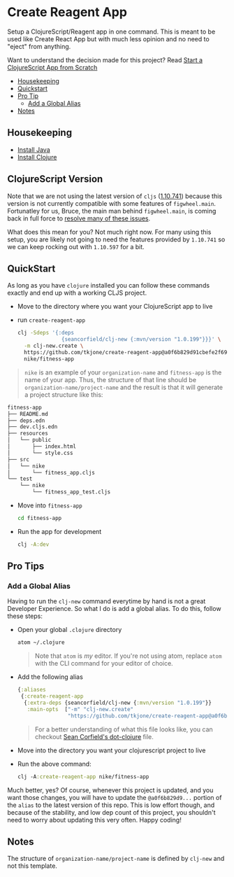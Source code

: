 # Create Reagent App

Setup a ClojureScript/Reagent app in one command.  This is meant to be used like Create React App but with much less opinion and no need to "eject" from anything.

Want to understand the decision made for this project?  Read [Start a ClojureScript App from Scratch](https://betweentwoparens.com/start-a-clojurescript-app-from-scratch)

- [Housekeeping]
- [Quickstart]
- [Pro Tip]
  - [Add a Global Alias]
- [Notes]

## Housekeeping

- [Install Java]
- [Install Clojure]

## ClojureScript Version

Note that we are not using the latest version of `cljs` ([1.10.741]) because this version is not currently compatible with some features of `figwheel.main`.  Fortunatley for us, Bruce, the main man behind `figwheel.main`, is coming back in full force to [resolve many of these issues].

What does this mean for you?  Not much right now.  For many using this setup, you are likely not going to need the features provided by `1.10.741` so we can keep rocking out with `1.10.597` for a bit.

## QuickStart

As long as you have `clojure` installed you can follow these commands exactly and end up with a working CLJS project.

- Move to the directory where you want your ClojureScript app to live

- run `create-reagent-app`

  ```bash
  clj -Sdeps '{:deps
                {seancorfield/clj-new {:mvn/version "1.0.199"}}}' \
    -m clj-new.create \
    https://github.com/tkjone/create-reagent-app@a0f6b829d91cbefe2f69dede72054538e080b012 \
    nike/fitness-app
  ```

> `nike` is an example of your `organization-name` and `fitness-app` is the name of your app.  Thus, the structure of that line should be  `organization-name/project-name` and the result is that it will generate a project structure like this:

```bash
fitness-app
├── README.md
├── deps.edn
├── dev.cljs.edn
├── resources
│   └── public
│       ├── index.html
│       └── style.css
├── src
│   └── nike
│       └── fitness_app.cljs
└── test
    └── nike
        └── fitness_app_test.cljs
```

- Move into `fitness-app`

  ```bash
  cd fitness-app
  ```

- Run the app for development

  ```bash
  clj -A:dev
  ```

## Pro Tips

### Add a Global Alias

Having to run the `clj-new` command everytime by hand is not a great Developer Experience.  So what I do is add a global alias.  To do this, follow these steps:

- Open your global `.clojure` directory

  ```bash
  atom ~/.clojure
  ```

  > Note that `atom` is _my_ editor.  If you're not using atom, replace `atom` with the CLI command for your editor of choice.

- Add the following alias

  ```clojure
  {:aliases
   {:create-reagent-app
    {:extra-deps {seancorfield/clj-new {:mvn/version "1.0.199"}}
     :main-opts  ["-m" "clj-new.create"
                  "https://github.com/tkjone/create-reagent-app@a0f6b829d91cbefe2f69dede72054538e080b012"]}}}
  ```

  > For a better understanding of what this file looks like, you can checkout [Sean Corfield's dot-clojure] file.

- Move into the directory you want your clojurescript project to live

- Run the above command:

  ```clj
  clj -A:create-reagent-app nike/fitness-app
  ```

Much better, yes?  Of course, whenever this project is updated, and you want those changes, you will have to update the `@a0f6b829d9...` portion of the `alias` to the latest version of this repo.   This is low effort though, and because of the stability, and low dep count of this project, you shouldn't need to worry about updating this very often.  Happy coding!

## Notes

The structure of `organization-name/project-name` is defined by `clj-new` and not this template.

[Housekeeping]: #housekeeping
[Quickstart]: #quickstart
[Pro Tip]: #pro-tip
[Notes]: #notes
[Install Java]: https://www.youtube.com/watch?v=SljDPNwAFOc
[Install Clojure]: https://www.youtube.com/watch?v=5_q5pLoz9b0&t=2s
[1.10.741]: https://clojurescript.org/news/2020-04-24-release
[Add a Global Alias]: #add-an-global-alias
[resolve many of these issues]: https://www.clojuriststogether.org/news/q2-2020-funding-announcement/
[Sean Corfield's dot-clojure]: https://github.com/seancorfield/dot-clojure
